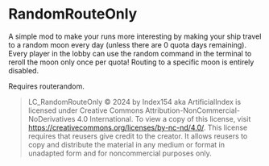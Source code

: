 # RandomRouteOnly
A simple mod to make your runs more interesting by making your ship travel to a random moon every day (unless there are 0 quota days remaining). Every player in the lobby can use the random command in the terminal to reroll the moon only once per quota! Routing to a specific moon is entirely disabled.

Requires routerandom.
⠀
⠀
⠀
⠀
⠀
> LC_RandomRouteOnly © 2024 by Index154 aka ArtificialIndex is licensed under Creative Commons Attribution-NonCommercial-NoDerivatives 4.0 International. To view a copy of this license, visit https://creativecommons.org/licenses/by-nc-nd/4.0/. This license requires that reusers give credit to the creator. It allows reusers to copy and distribute the material in any medium or format in unadapted form and for noncommercial purposes only.
